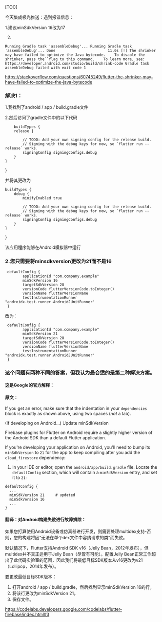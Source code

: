 [TOC]



今天集成极光推送：遇到报错信息：

1.建议minSdkVersion 16改为17

2.

```
Running Gradle task 'assembleDebug'... Running Gradle task 'assembleDebug'... Done                        11.0s [!] The shrinker may have failed to optimize the Java bytecode.    To disable the shrinker, pass the``flag to this command.    To learn more, see: https://developer.android.com/studio/build/shrink-code Gradle task assembleDebug failed with exit code 1
```

https://stackoverflow.com/questions/60745249/flutter-the-shrinker-may-have-failed-to-optimize-the-java-bytecode

### 解决1：

1.我找到了android / app / build.gradle文件

2.然后访问了gradle文件中的以下代码

```
    buildTypes {
    release {

        // TODO: Add your own signing config for the release build.
        // Signing with the debug keys for now, so `flutter run --release` works.
        signingConfig signingConfigs.debug
    }
}
```

}

并将其更改为

```
buildTypes {
    debug {
        minifyEnabled true

        // TODO: Add your own signing config for the release build.
        // Signing with the debug keys for now, so `flutter run --release` works.
        signingConfig signingConfigs.debug
    }
}
```

}

该应用程序能够在Android模拟器中运行





### 2.您只需要将minsdkversion更改为21而不是16





```
 defaultConfig {
        applicationId "com.company.example"
        minSdkVersion 16
        targetSdkVersion 28
        versionCode flutterVersionCode.toInteger()
        versionName flutterVersionName
        testInstrumentationRunner "androidx.test.runner.AndroidJUnitRunner"
 }
```

改为：

```
 defaultConfig {
        applicationId "com.company.example"
        minSdkVersion 21
        targetSdkVersion 28
        versionCode flutterVersionCode.toInteger()
        versionName flutterVersionName
        testInstrumentationRunner "androidx.test.runner.AndroidJUnitRunner"
 }
```





### 这个问题有两种不同的答案，但我认为最合适的是第二种解决方案。

#### 这是Google的官方解释：

#### 原文：

If you get an error, make sure that the indentation in your `dependencies` block is exactly as shown above, using two spaces (*not* a tab).

(If developing on Android...) Update minSdkVersion

Firebase plugins for Flutter on Android require a slightly higher version of the Android SDK than a default Flutter application.

If you're developing your application on Android, you'll need to bump its `minSdkVersion` to `21` for the app to keep compiling after you add the `cloud_firestore` dependency:

1. In your IDE or editor, open the `android/app/build.gradle` file. Locate the `defaultConfig` section, which will contain a `minSdkVersion` entry, and set it to `21`:

```
defaultConfig {
  ...
  minSdkVersion 21     # updated
  minSdkVersion 16
  ...
}
```





#### 翻译：对Android构建失败进行故障排除：

如果您打算使用Android设备或仿真器进行开发，则需要处理multidex支持-否则，您的构建将因“无法在单个dex文件中容纳请求的类”而失败。

默认情况下，Flutter支持Android SDK v16（Jelly Bean，2012年发布），但multidex并不真正适用于Jelly Bean（尽管有可能）。配置Jelly Bean正常工作超出了此代码实验室的范围，因此我们将最低目标SDK版本从v16更改为v21（Lollipop，2014年发布）。

要更改最低目标SDK版本：

1. 打开android / app / build.gradle，然后找到显示minSdkVersion 16的行。
2. 将该行更改为minSdkVersion 21。
3. 保存文件。

https://codelabs.developers.google.com/codelabs/flutter-firebase/index.html#3